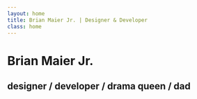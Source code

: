 ```yaml
---
layout: home
title: Brian Maier Jr. | Designer & Developer
class: home
---
```


<h1 class="animated slideInLeft" id="fittext">Brian Maier Jr.</h1>
<h2 class="animated fadeIn">designer / developer / drama queen / dad</h2>

<a class="animated bounce" href="#craftsman"><span class="icon-arrow-down"></span></a>
